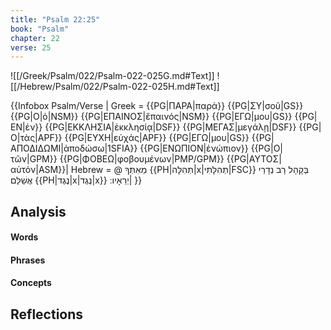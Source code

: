 ```yaml
---
title: "Psalm 22:25"
book: "Psalm"
chapter: 22
verse: 25
---
```

![[/Greek/Psalm/022/Psalm-022-025G.md#Text]]
![[/Hebrew/Psalm/022/Psalm-022-025H.md#Text]]

{{Infobox Psalm/Verse |
  Greek = {{PG|ΠΑΡΑ|παρὰ}}
{{PG|ΣΥ|σοῦ|GS}}
{{PG|Ο|ὁ|NSM}}
{{PG|ΕΠΑΙΝΟΣ|ἔπαινός|NSM}}
{{PG|ΕΓΩ|μου|GS}}
{{PG|ΕΝ|ἐν}}
{{PG|ΕΚΚΛΗΣΙΑ|ἐκκλησίᾳ|DSF}}
{{PG|ΜΕΓΑΣ|μεγάλῃ|DSF}}
{{PG|Ο|τὰς|APF}}
{{PG|ΕΥΧΗ|εὐχάς|APF}}
{{PG|ΕΓΩ|μου|GS}}
{{PG|ΑΠΟΔΙΔΩΜΙ|ἀποδώσω|1SFIA}}
{{PG|ΕΝΩΠΙΟΝ|ἐνώπιον}}
{{PG|Ο|τῶν|GPM}}
{{PG|ΦΟΒΕΩ|φοβουμένων|PMP/GPM}}
{{PG|ΑΥΤΟΣ|αὐτόν|ASM}}|
  Hebrew = @
מֵאִתְּךָ
{{PH|תְּהִלָּה|x|תְהִלָּתִי|FSC}}
בְּקָהָל
רָב
נְדָרַי
אֲשַׁלֵּם
{{PH|נֶגֶד|x|נֶגֶד|x}}
יְרֵאָיו
׃|
}}

## Analysis

#### Words

#### Phrases

#### Concepts

## Reflections
